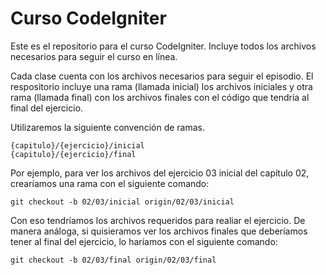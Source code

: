 # Curso CodeIgniter

Este es el repositorio para el curso CodeIgniter. Incluye todos los archivos necesarios para seguir el curso en línea. 

Cada clase cuenta con los archivos necesarios para seguir el episodio. El respositorio incluye una rama (llamada inicial) los archivos iniciales y otra rama (llamada final) con los archivos finales con el código que tendría al final del ejercicio. 

Utilizaremos la siguiente convención de ramas. 

	{capitulo}/{ejercicio}/inicial
	{capitulo}/{ejercicio}/final

Por ejemplo, para ver los archivos del ejercicio 03 inicial del capítulo 02, crearíamos una rama con el siguiente comando:

	git checkout -b 02/03/inicial origin/02/03/inicial

Con eso tendríamos los archivos requeridos para realiar el ejercicio. De manera análoga, si quisieramos ver los archivos finales que deberíamos tener al final del ejercicio, lo haríamos con el siguiente comando: 

	git checkout -b 02/03/final origin/02/03/final